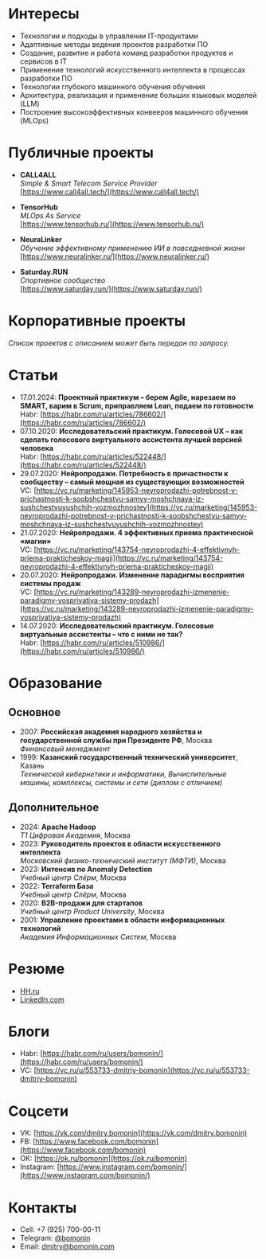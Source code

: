 # Интересы

* Технологии и подходы в управлении IT-продуктами
* Адаптивные методы ведения проектов разработки ПО
* Создание, развитие и работа команд разработки продуктов и сервисов в IT
* Применение технологий искусственного интеллекта в процессах разработки ПО
* Технологии глубокого машинного обучения обучения
* Архитектура, реализация и применение больших языковых моделей (LLM)
* Построение высокоэффективных конвееров машинного обучения (MLOps)

# Публичные проекты

* __CALL4ALL__  
_Simple & Smart Telecom Service Provider_  
[https://www.call4all.tech/](https://www.call4all.tech/)

* __TensorHub__  
_MLOps As Service_  
[https://www.tensorhub.ru/](https://www.tensorhub.ru/)

* __NeuraLinker__  
_Обучение эффективному применению ИИ в повседневной жизни_  
[https://www.neuralinker.ru/](https://www.neuralinker.ru/)

* __Saturday.RUN__  
_Спортивное сообщество_  
[https://www.saturday.run/](https://www.saturday.run/)

# Корпоративные проекты

_Список проектов с описанием может быть передан по запросу._

# Статьи

* 17.01.2024: __Проектный практикум – берем Agile, нарезаем по SMART, варим в Scrum, приправляем Lean, подаем по готовности__  
Habr: [https://habr.com/ru/articles/786602/](https://habr.com/ru/articles/786602/)
* 07.10.2020: __Исследовательский практикум. Голосовой UX – как сделать голосового виртуального ассистента лучшей версией человека__  
Habr: [https://habr.com/ru/articles/522448/](https://habr.com/ru/articles/522448/)
* 29.07.2020: __Нейропродажи. Потребность в причастности к сообществу – самый мощная из существующих возможностей__  
VC: [https://vc.ru/marketing/145953-neyroprodazhi-potrebnost-v-prichastnosti-k-soobshchestvu-samyy-moshchnaya-iz-sushchestvuyushchih-vozmozhnostey](https://vc.ru/marketing/145953-neyroprodazhi-potrebnost-v-prichastnosti-k-soobshchestvu-samyy-moshchnaya-iz-sushchestvuyushchih-vozmozhnostey)
* 21.07.2020: __Нейропродажи. 4 эффективных приема практической «магии»__  
VC: [https://vc.ru/marketing/143754-neyroprodazhi-4-effektivnyh-priema-prakticheskoy-magii](https://vc.ru/marketing/143754-neyroprodazhi-4-effektivnyh-priema-prakticheskoy-magii)
* 20.07.2020: __Нейропродажи. Изменение парадигмы восприятия системы продаж__  
VC: [https://vc.ru/marketing/143289-neyroprodazhi-izmenenie-paradigmy-vospriyatiya-sistemy-prodazh](https://vc.ru/marketing/143289-neyroprodazhi-izmenenie-paradigmy-vospriyatiya-sistemy-prodazh)
* 14.07.2020: __Исследовательский практикум. Голосовые виртуальные ассистенты – что с ними не так?__  
Habr: [https://habr.com/ru/articles/510986/](https://habr.com/ru/articles/510986/)

# Образование

## Основное

* 2007: __Российская академия народного хозяйства и государственной службы при Президенте РФ__, Москва  
_Финансовый менеджмент_
* 1999: __Казанский государственный технический университет__, Казань  
_Технической кибернетики и информатики, Вычислительные машины, комплексы, системы и сети (диплом с отличием)_

## Дополнительное

* 2024: __Apache Hadoop__  
_Т1 Цифровая Академия_, Москва
* 2023: __Руководитель проектов в области искусственного интеллекта__  
_Московский физико-технический институт (МФТИ)_, Москва
* 2023: __Интенсив по Anomaly Detection__  
_Учебный центр Слёрм_, Москва
* 2022: __Terraform База__  
_Учебный центр Слёрм_, Москва
* 2020: __B2B-продажи для стартапов__  
_Учебный центр Product University_, Москва
* 2001: __Управление проектами в области информационных технологий__  
_Академия Информационных Систем_, Москва

# Резюме

* [HH.ru](https://hh.ru/resume/b9457093ff0722c8880039ed1f51356d45634d)
* [LinkedIn.com](https://www.linkedin.com/in/bomonin)

# Блоги

* Habr: [https://habr.com/ru/users/bomonin/](https://habr.com/ru/users/bomonin/)
* VC: [https://vc.ru/u/553733-dmitriy-bomonin](https://vc.ru/u/553733-dmitriy-bomonin)

# Соцсети

* VK: [https://vk.com/dmitry.bomonin](https://vk.com/dmitry.bomonin)
* FB: [https://www.facebook.com/bomonin](https://www.facebook.com/bomonin)
* OK: [https://ok.ru/bomonin](https://ok.ru/bomonin)
* Instagram: [https://www.instagram.com/bomonin/](https://www.instagram.com/bomonin/)

# Контакты

* Cell: +7 (925) 700-00-11
* Telegram: [@bomonin](https://t.me/bomonin)
* Email: [dmitry@bomonin.com](mailto:dmitry@bomonin.com)
